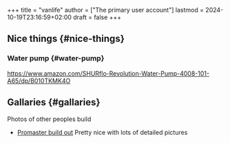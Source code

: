 +++
title = "vanlife"
author = ["The primary user account"]
lastmod = 2024-10-19T23:16:59+02:00
draft = false
+++

## Nice things {#nice-things}


### Water pump {#water-pump}

<https://www.amazon.com/SHURflo-Revolution-Water-Pump-4008-101-A65/dp/B010TKMK4O>


## Gallaries {#gallaries}

Photos of other peoples build

-   [Promaster build out](https://www.facebook.com/media/set?vanity=louisbrown11&set=a.10165803409290433)
    Pretty nice with lots of detailed pictures
